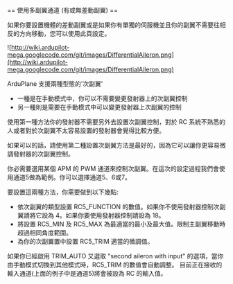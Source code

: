 ﻿== 使用多副翼通道 (有或無差動副翼) ==

如果你要設置機體的差動副翼或是如果你有單獨的伺服機並且你的副翼不需要往相反的方向移動，您可以使用此頁設定。


![http://wiki.ardupilot-mega.googlecode.com/git/images/DifferentialAileron.png](http://wiki.ardupilot-mega.googlecode.com/git/images/DifferentialAileron.png)


ArduPlane 支援兩種型態的'次副翼'
  * 一種是在手動模式中，你可以不需要變更發射器上的次副翼控制
  * 另一種則是需要在手動模式中可以變更發射器上次副翼的控制

使用第一種方法你的發射器不需要另外去設置次副翼控制，對於 RC 系統不熟悉的人或者對於次副翼不太容易設置的發射器會覺得比較方便。

如果可以的話，請使用第二種設置次副翼方法是最好的，因為它可以讓你更容易微調發射器的次副翼控制。

你必需要選用某個 APM 的 PWM 通道來控制次副翼。在這次的設定過程我們會使用通道5做為範例。你可以選擇通道5、6或7。

要設置這兩種方法，你需要做到以下幾點:
  * 依次副翼的類型設置 RC5\_FUNCTION 的數值。如果你不使用發射器控制次副翼請將它設為 4。如果你要使用發射器控制請設為 18。
  * 將設置 RC5\_MIN 及 RC5\_MAX 為最適當的最小及最大值。限制主副翼移動時超過相同角度範圍。
  * 為你的次副翼置中設置 RC5\_TRIM 適當的微調值。

如果你已經啟用 TRIM\_AUTO 又選取 "second aileron with input" 的選項，當你由手動模式切換到其他模式時，RC5\_TRIM 的數值會自動調整。
目前正在接收的輸入通道(上面的例子中是通道5)將會被設為 RC 的輸入值。